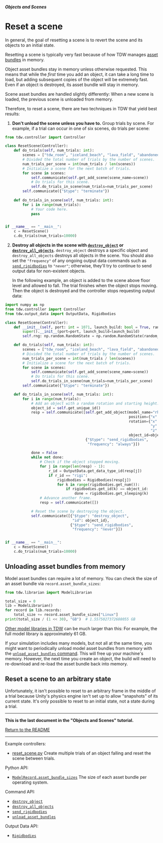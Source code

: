 ##### Objects and Scenes

# Reset a scene

In general, the goal of resetting a scene is to revert the scene and its objects to an initial state. 

Resetting a scene is typically very fast because of how TDW manages [asset bundles](https://docs.unity3d.com/Manual/AssetBundlesIntro.html) in memory.

Object asset bundles stay in memory unless otherwise requested. This means that while the *first* time you add an object, it can take a long time to load, but adding subsequent copies of the object will be extremely fast. Even if an object is destroyed, its asset bundle will stay in memory.

Scene asset bundles are handled slightly differently: When a new scene is loaded, the previous scene is unloaded from memory.

Therefore, to reset a scene, there are two techniques in TDW that yield best results:

1. **Don't unload the scene unless you have to.** Group trials by scene. For example, if a trial can occur in one of six scenes, do trials per scene:

```python
from tdw.controller import Controller

class ResetScene(Controller):
    def do_trials(self, num_trials: int):
        scenes = ["tdw_room", "iceland_beach", "lava_field", "abandoned_factory"]
        # Divided the total number of trials by the number of scenes.
        num_trials_per_scene = int(num_trials / len(scenes))
        # Initialize a scene for the next batch of trials.
        for scene in scenes:
            self.communicate(self.get_add_scene(scene_name=scene))
            # Do trials for this scene.
            self.do_trials_in_scene(num_trials=num_trials_per_scene)
        self.communicate({"$type": "terminate"})
               
    def do_trials_in_scene(self, num_trials: int):
        for i in range(num_trials):
            # Your code here.
            pass


if __name__ == "__main__":
    c = ResetScene()
    c.do_trials(num_trials=10000)
```

2. **Destroy all objects in the scene with [`destroy_object`](../../api/command_api.md#destroy_object) or [`destroy_all_objects`](../../api/command_api.md#destroy_all_objects)**. `destroy_object` destroys a specific object and `destroy_all_objects` destroys all objects in the scene. You should also set the `"frequency"` of any ongoing output data commands such as [`send_rigidbodies`](../../api/command_api.md#send_rigidbodies) to `"never"`; otherwise, they'll try to continue to send output data for non-existent objects.

   In the following example, an object is added to the scene above floor level and allowed to fall. The trial finishes when the object stops moving. Then the object is destroyed and the controller stops requesting output data:

```python
import numpy as np
from tdw.controller import Controller
from tdw.output_data import OutputData, Rigidbodies

class ResetScene(Controller):
    def __init__(self, port: int = 1071, launch_build: bool = True, random_seed: int = 0):
        super().__init__(port=port, launch_build=launch_build)
        self.rng: np.random.RandomState = np.random.RandomState(random_seed)

    def do_trials(self, num_trials: int):
        scenes = ["tdw_room", "iceland_beach", "lava_field", "abandoned_factory"]
        # Divided the total number of trials by the number of scenes.
        num_trials_per_scene = int(num_trials / len(scenes))
        # Initialize a scene for the next batch of trials.
        for scene in scenes:
            self.communicate(self.get_add_scene(scene_name=scene))
            # Do trials for this scene.
            self.do_trials_in_scene(num_trials=num_trials_per_scene)
        self.communicate({"$type": "terminate"})

    def do_trials_in_scene(self, num_trials: int):
        for i in range(num_trials):
            # Add an object with a random rotation and starting height.
            object_id = self.get_unique_id()
            resp = self.communicate([self.get_add_object(model_name="rh10",
                                                         position={"x": 0, "y": self.rng.uniform(1.6, 3), "z": 0},
                                                         rotation={"x": self.rng.uniform(-360, 360),
                                                                   "y": self.rng.uniform(-360, 360),
                                                                   "z": self.rng.uniform(-360, 360)},
                                                         object_id=object_id),
                                     {"$type": "send_rigidbodies",
                                      "frequency": "always"}])

            done = False
            while not done:
                # Check if the object stopped moving.
                for j in range(len(resp) - 1):
                    r_id = OutputData.get_data_type_id(resp[j])
                    if r_id == "rigi":
                        rigidbodies = Rigidbodies(resp[j])
                        for k in range(rigidbodies.get_num()):
                            if rigidbodies.get_id(k) == object_id:
                                done = rigidbodies.get_sleeping(k)
                # Advance another frame.
                resp = self.communicate([])

            # Reset the scene by destroying the object.
            self.communicate([{"$type": "destroy_object",
                               "id": object_id},
                              {"$type": "send_rigidbodies",
                               "frequency": "never"}])


if __name__ == "__main__":
    c = ResetScene()
    c.do_trials(num_trials=10000)
```

## Unloading asset bundles from memory

Model asset bundles can require a lot of memory. You can check the size of an asset bundle via `record.asset_bundle_sizes`:

```python
from tdw.librarian import ModelLibrarian

total_size = 0
lib = ModelLibrarian()
for record in lib.records:
    total_size += record.asset_bundle_sizes["Linux"]
print(total_size / (1 << 30), "GB")  # 1.5575027372688055 GB
```

[Other model libraries in TDW](../3d_models/overview.md) can be much larger than this: For example, the full model library is approximately 61 GB.

If your simulation includes many models, but not all at the same time, you might want to periodically unload model asset bundles from memory with the [`unload_asset_bundles` command](../../api/command_api.md#unload_asset_bundles). This will free up your machine's memory. However, the next time you create an object, the build will need to re-download and re-load the asset bundle back into memory.

## Reset a scene to an arbitrary state

Unfortunately, it isn't possible to reset to an arbitrary frame in the middle of a trial because Unity's physics engine isn't set up to allow "snapshots" of its current state. It's only possible to reset to an initial state, not a state during a trial.

***

**This is the last document in the "Objects and Scenes" tutorial.**

[Return to the README](../../../README.md)

***

Example controllers:

- [reset_scene.py](https://github.com/threedworld-mit/tdw/blob/master/Python/example_controllers/objects_and_scenes/reset_scene.py) Create multiple trials of an object falling and reset the scene between trials.

Python API:

- [`ModelRecord.asset_bundle_sizes`](../../python/librarian/model_librarian.md) The size of each asset bundle per operating system.

Command API:

- [`destroy_object`](../../api/command_api.md#destroy_object)
- [`destroy_all_objects`](../../api/command_api.md#destroy_all_objects)
- [`send_rigidbodies`](../../api/command_api.md#send_rigidbodies)
- [`unload_asset_bundles`](../../api/command_api.md#unload_asset_bundles)

Output Data API:

- [`Rigidbodies`](../../api/output_data.md#Rigidbodies)


